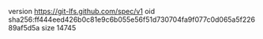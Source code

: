 version https://git-lfs.github.com/spec/v1
oid sha256:ff444eed426b0c81e9c6b055e56f51d730704fa9f077c0d065a5f22689af5d5a
size 14745
